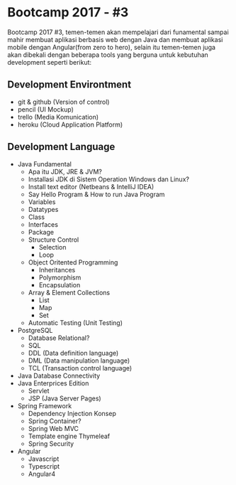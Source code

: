 # Bootcamp 2017 - #3

Bootcamp 2017 #3, temen-temen akan mempelajari dari funamental sampai mahir membuat aplikasi berbasis web dengan Java dan membuat aplikasi mobile dengan Angular(from zero to hero),
selain itu temen-temen juga akan dibekali dengan beberapa tools yang berguna untuk kebutuhan development seperti berikut:

## Development Environtment

- git & github (Version of control)
- pencil (UI Mockup)
- trello (Media Komunication)
- heroku (Cloud Application Platform)

## Development Language

- Java Fundamental
  - Apa itu JDK, JRE & JVM?
  - Installasi JDK di Sistem Operation Windows dan Linux?
  - Install text editor (Netbeans & IntelliJ IDEA)
  - Say Hello Program & How to run Java Program
  - Variables
  - Datatypes
  - Class
  - Interfaces
  - Package
  - Structure Control
    - Selection
    - Loop
  - Object Oritented Programming
    - Inheritances
    - Polymorphism
    - Encapsulation
  - Array & Element Collections
    - List
    - Map
    - Set
  - Automatic Testing (Unit Testing)
- PostgreSQL
  - Database Relational?
  - SQL
  - DDL (Data definition language)
  - DML (Data manipulation language)
  - TCL (Transaction control language)
- Java Database Connectivity
- Java Enterprices Edition
  - Servlet
  - JSP (Java Server Pages)
- Spring Framework
  - Dependency Injection Konsep
  - Spring Container?
  - Spring Web MVC
  - Template engine Thymeleaf
  - Spring Security
- Angular
  - Javascript
  - Typescript
  - Angular4
